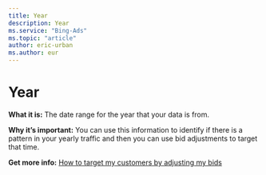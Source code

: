```yaml
---
title: Year
description: Year
ms.service: "Bing-Ads"
ms.topic: "article"
author: eric-urban
ms.author: eur
---
```


# Year

**What it is:**     The date range for the year that your data is from.

**Why it’s important:**     You can use this information to identify if there is a pattern in your yearly traffic and then you can use bid adjustments to target that time.

**Get more info:**     [How to target my customers by adjusting my bids](../hlp_BA_CONC_AboutAdvancedBidding.md)


